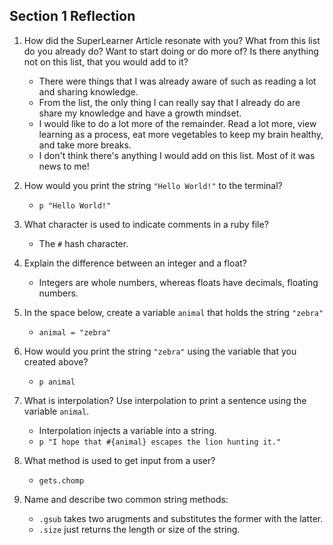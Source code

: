 ## Section 1 Reflection

1. How did the SuperLearner Article resonate with you? What from this list do you already do? Want to start doing or do more of? Is there anything not on this list, that you would add to it?
   * There were things that I was already aware of such as reading a lot and sharing knowledge.
   * From the list, the only thing I can really say that I already do are share my knowledge and have a growth mindset.
   * I would like to do a lot more of the remainder. Read a lot more, view learning as a process, eat more vegetables to keep my brain healthy, and take more breaks.
   * I don't think there's anything I would add on this list. Most of it was news to me!

1. How would you print the string `"Hello World!"` to the terminal?
   * `p "Hello World!"`

1. What character is used to indicate comments in a ruby file?
   * The `#` hash character.

1. Explain the difference between an integer and a float?
   * Integers are whole numbers, whereas floats have decimals, floating numbers.

1. In the space below, create a variable `animal` that holds the string `"zebra"`
   * `animal = "zebra"`

1. How would you print the string `"zebra"` using the variable that you created above?
   * `p animal`

1. What is interpolation? Use interpolation to print a sentence using the variable `animal`.
   * Interpolation injects a variable into a string.
   * `p "I hope that #{animal} escapes the lion hunting it."`

1. What method is used to get input from a user?
   * `gets.chomp`

1. Name and describe two common string methods:
   * `.gsub` takes two arugments and substitutes the former with the latter.
   * `.size` just returns the length or size of the string.
